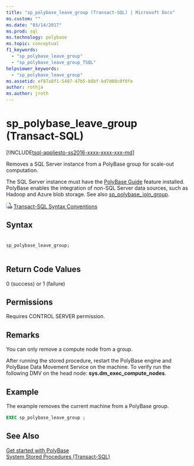 ```yaml
---
title: "sp_polybase_leave_group (Transact-SQL) | Microsoft Docs"
ms.custom: ""
ms.date: "03/14/2017"
ms.prod: sql
ms.technology: polybase
ms.topic: conceptual
f1_keywords: 
  - "sp_polybase_leave_group"
  - "sp_polybase_leave_group_TSQL"
helpviewer_keywords: 
  - "sp_polybase_leave_group"
ms.assetid: ef87a8f1-5407-47b5-b8bf-bd7d08c0f0fe
author: rothja
ms.author: jroth
---
```

# sp_polybase_leave_group (Transact-SQL)
[!INCLUDE[tsql-appliesto-ss2016-xxxx-xxxx-xxx-md](../../includes/tsql-appliesto-ss2016-xxxx-xxxx-xxx-md.md)]

  Removes a SQL Server instance from a PolyBase group for scale-out computation. 
 
 The SQL Server instance must have the  [PolyBase Guide](../../relational-databases/polybase/polybase-guide.md) feature installed.  PolyBase enables the integration of non-SQL Server data sources, such as Hadoop and Azure blob storage. See also [sp_polybase_join_group](../../relational-databases/system-stored-procedures/polybase-stored-procedures-sp-polybase-join-group.md).  
  
 ![Topic link icon](../../database-engine/configure-windows/media/topic-link.gif "Topic link icon") [Transact-SQL Syntax Conventions](../../t-sql/language-elements/transact-sql-syntax-conventions-transact-sql.md)  
  
## Syntax  
  
```  
  
sp_polybase_leave_group;  
  
```  
  
## Return Code Values  
 0 (success) or 1 (failure)  
  
## Permissions  
 Requires CONTROL SERVER  permission.  
  
## Remarks  
 You can only remove a compute node from a group.  
  
 After running the stored procedure, restart the PolyBase engine and PolyBase Data Movement Service on the machine. To verify run the following DMV on the head node: **sys.dm_exec_compute_nodes**.  
  
## Example  
 The example removes  the current machine from a PolyBase group.  
  
```sql  
EXEC sp_polybase_leave_group ;  
```  
  
## See Also  
 [Get started with PolyBase](../../relational-databases/polybase/get-started-with-polybase.md)   
 [System Stored Procedures &#40;Transact-SQL&#41;](../../relational-databases/system-stored-procedures/system-stored-procedures-transact-sql.md)  
  
  
